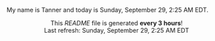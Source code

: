 My name is Tanner and today is Sunday, September 29, 2:25 AM EDT.

<p align="center">This <i>README</i> file is generated <b>every 3 hours</b>!</br>Last refresh: Sunday, September 29, 2:25 AM EDT<br /></p>
